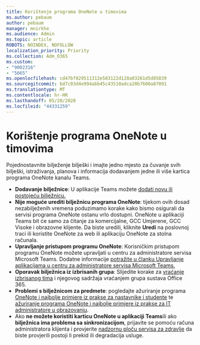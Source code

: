```yaml
---
title: Korištenje programa OneNote u timovima
ms.author: pebaum
author: pebaum
manager: mnirkhe
ms.audience: Admin
ms.topic: article
ROBOTS: NOINDEX, NOFOLLOW
localization_priority: Priority
ms.collection: Adm_O365
ms.custom:
- "9002316"
- "5665"
ms.openlocfilehash: cd47bf829511312e583122d128a03261d5d85839
ms.sourcegitcommit: bd7c03d4e994abb45c43510adca20b7600a87091
ms.translationtype: MT
ms.contentlocale: hr-HR
ms.lasthandoff: 05/20/2020
ms.locfileid: "44331259"
---
```

# <a name="using-onenote-in-teams"></a>Korištenje programa OneNote u timovima

Pojednostavnite bilježenje bilješki i imajte jedno mjesto za čuvanje svih bilješki, istraživanja, planova i informacija dodavanjem jedne ili više kartica programa OneNote kanalu Teams.

- **Dodavanje bilježnice**: U aplikacije Teams možete [dodati novu ili postojeću bilježnicu.](https://support.microsoft.com/en-us/office/add-a-onenote-notebook-to-teams-0ec78cc3-ba3b-4279-a88e-aa40af9865c2)
- **Nije moguće urediti bilježnicu programa OneNote**: tijekom ovih dosad nezabilježenih vremena poduzimamo korake kako bismo osigurali da servisi programa OneNote ostanu vrlo dostupni.  OneNote u aplikaciji Teams bit će samo za čitanje za komercijalne, GCC Umjerene, GCC Visoke i obrazovne klijente. Da biste uredili, kliknite **Uredi** na poslovnoj traci ili koristite OneNote za web ili aplikaciju OneNote za stolna računala.
- **Upravljanje pristupom programu OneNote**: Korisničkim pristupom programu OneNote možete upravljati u centru za administratore servisa Microsoft Teams. Dodatne informacije [potražite u članku Upravljanje aplikacijama u centru za administratore servisa Microsoft Teams.](https://docs.microsoft.com/MicrosoftTeams/manage-apps)
- **Oporavak bilježnica iz izbrisanih grupa**: Slijedite korake za [vraćanje izbrisanog tima](https://docs.microsoft.com/microsoftteams/archive-or-delete-a-team#restore-a-deleted-team) i njegovog sadržaja vraćanjem grupa sustava Office 365.
- **Problemi s bilježnicom za predmete**: pogledajte ažuriranje programa [OneNote i najbolje primjere iz prakse za nastavnike i studente](https://support.office.com/article/onenote-update-and-best-practices-for-educators-and-students-dde775f0-8b06-4263-8b54-1e9ddc3dd146) te [ažuriranje programa OneNote i najbolje primjere iz prakse za IT administratore u obrazovanju](https://support.office.com/article/onenote-update-and-best-practices-for-it-admins-in-education-9d78f2b2-5e25-4288-b597-b4ba463c7b46?ui=en-US&rs=en-US&ad=US).
- Ako **ne možete koristiti karticu OneNote u aplikaciji Teams**ili ako **bilježnica ima problema sa sinkronizacijom**, prijavite se pomoću računa administratora klijenta i provjerite [nadzornu ploču servisa za zdravlje](https://docs.microsoft.com/office365/enterprise/view-service-health) da biste provjerili postoji li prekid ili degradacija usluge.
